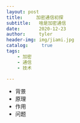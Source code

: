 ```yaml
---
layout:	post
title:     加密通信初探
subtitle:	啥是加密通信
date:       2020-12-23
author:     tyler
header-img: img/jiami.jpg
catalog: 	 true
tags:	
	- 加密
	- 通信
	- 技术
 
---
```




- 背景
- 原理
- 作用
- 问题

